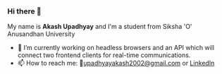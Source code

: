 ### Hi there 👋
My name is <b>Akash Upadhyay</b> and I'm a student from Siksha 'O' Anusandhan University
<!--
**Spectre-ak/Spectre-ak** is a ✨ _special_ ✨ repository because its `README.md` (this file) appears on your GitHub profile.

Here are some ideas to get you started:
-->
- 🔭 I’m currently working on headless browsers and an API which will connect two frontend clients for real-time communications.
- 📫 How to reach me: 📧[upadhyayakash2002@gmail.com](upadhyayakash2002@gmail.com) or [LinkedIn](https://www.linkedin.com/in/akash-upadhyay-a565271ba/)

